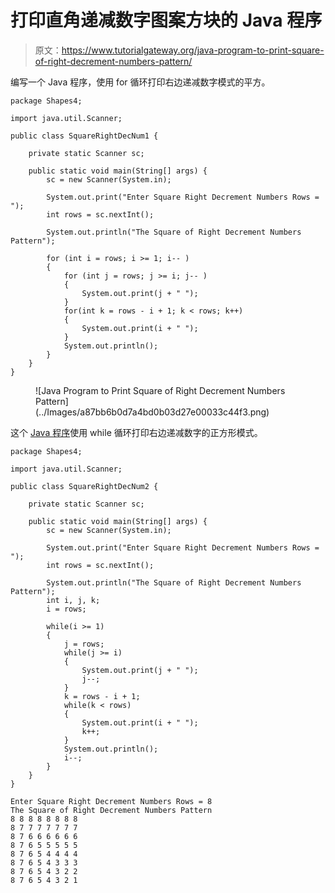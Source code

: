 # 打印直角递减数字图案方块的 Java 程序

> 原文：<https://www.tutorialgateway.org/java-program-to-print-square-of-right-decrement-numbers-pattern/>

编写一个 Java 程序，使用 for 循环打印右边递减数字模式的平方。

```
package Shapes4;

import java.util.Scanner;

public class SquareRightDecNum1 {

	private static Scanner sc;

	public static void main(String[] args) {
		sc = new Scanner(System.in);

		System.out.print("Enter Square Right Decrement Numbers Rows = ");
		int rows = sc.nextInt();

		System.out.println("The Square of Right Decrement Numbers Pattern");

		for (int i = rows; i >= 1; i-- ) 
		{
			for (int j = rows; j >= i; j-- ) 
			{
				System.out.print(j + " ");
			}
			for(int k = rows - i + 1; k < rows; k++) 
			{
				System.out.print(i + " ");
			}
			System.out.println();
		}
	}
}
```

<figure class="wp-block-image size-large">![Java Program to Print Square of Right Decrement Numbers Pattern](../Images/a87bb6b0d7a4bd0b03d27e00033c44f3.png)</figure>

这个 [Java 程序](https://www.tutorialgateway.org/learn-java-programs/)使用 while 循环打印右边递减数字的正方形模式。

```
package Shapes4;

import java.util.Scanner;

public class SquareRightDecNum2 {

	private static Scanner sc;

	public static void main(String[] args) {
		sc = new Scanner(System.in);

		System.out.print("Enter Square Right Decrement Numbers Rows = ");
		int rows = sc.nextInt();

		System.out.println("The Square of Right Decrement Numbers Pattern");
		int i, j, k;
		i = rows; 

		while(i >= 1) 
		{
			j = rows; 
			while(j >= i) 
			{
				System.out.print(j + " ");
				j--;
			}
			k = rows - i + 1; 
			while(k < rows) 
			{
				System.out.print(i + " ");
				k++;
			}
			System.out.println();
			i--;
		}
	}
}
```

```
Enter Square Right Decrement Numbers Rows = 8
The Square of Right Decrement Numbers Pattern
8 8 8 8 8 8 8 8 
8 7 7 7 7 7 7 7 
8 7 6 6 6 6 6 6 
8 7 6 5 5 5 5 5 
8 7 6 5 4 4 4 4 
8 7 6 5 4 3 3 3 
8 7 6 5 4 3 2 2 
8 7 6 5 4 3 2 1 
```